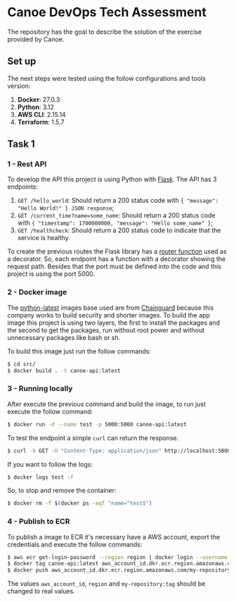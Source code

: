 # Canoe DevOps Tech Assessment

The repository has the goal to describe the solution of the exercise provided by Canoe.

## Set up

The next steps were tested using the follow configurations and tools version:

1. __Docker__: 27.0.3
2. __Python__: 3.12
3. __AWS CLI__: 2.15.14
4. __Terraform__: 1.5.7

## Task 1

### 1 - Rest API

To develop the API this project is using Python with [Flask](https://flask.palletsprojects.com/en/3.0.x/). The API has 3 endpoints:

1. `GET /hello_world`: Should return a 200 status code with `{ "message": "Hello World!" } JSON response`;
2. `GET /current_time?name=some_name`: Should return a 200 status code with `{ "timestamp": 1700000000, "message": "Hello some_name" }`;
3. `GET /healthcheck`: Should return a 200 status code to indicate that the service is healthy.

To create the previous routes the Flask library has a [router function](https://flask.palletsprojects.com/en/3.0.x/api/#flask.Flask.route) used as a decorator. So, each endpoint has a function with a decorator showing the request path. Besides that the port must be defined into the code and this project is using the port 5000.

### 2 - Docker image

The [python-latest](https://images.chainguard.dev/directory/image/python/overview) images base used are from [Chainguard](https://www.chainguard.dev/) because this company works to build security and shorter images. To build the app image this project is using two layers, the first to install the packages and the second to get the packages, run without root power and without unnecessary packages like bash or sh.

To build this image just run the follow commands:

```sh
$ cd src/
$ docker build . -t canoe-api:latest
```

### 3 - Running locally

After execute the previous command and build the image, to run just execute the follow command:

```sh
$ docker run -d --name test -p 5000:5000 canoe-api:latest
```

To test the endpoint a simple `curl` can return the response.

```sh
$ curl -X GET -H "Content-Type: application/json" http://localhost:5000/healthcheck
```

If you want to follow the logs:

```sh
$ docker logs test -f
```

So, to stop and remove the container:

```sh
$ docker rm -f $(docker ps -aqf "name=^test$")
```

### 4 - Publish to ECR

To publish a image to ECR it's necessary have a AWS account, export the credentials and execute the follow commands:

```sh
$ aws ecr get-login-password --region region | docker login --username AWS --password-stdin aws_account_id.dkr.ecr.region.amazonaws.com
$ docker tag canoe-api:latest aws_account_id.dkr.ecr.region.amazonaws.com/my-repository:tag
$ docker push aws_account_id.dkr.ecr.region.amazonaws.com/my-repository:tag
```

The values `aws_account_id`, `region` and `my-repository:tag` should be changed to real values.

